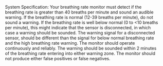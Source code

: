 System Specification:
Your breathing rate monitor must detect if the breathing rate is greater than 40 breaths
per minute and sound an audible warning. If the breathing rate is normal (12-39 breaths
per minute), do not sound a warning. If the breathing rate is well below normal (0 to <10
breaths per minute), this might indicate that the sensor is disconnected, in which case a
warning should be sounded. The warning signal for a disconnected sensor, should be
different than the signal for below normal breathing rate and the high breathing rate
warning. The monitor should operate continuously and reliably. The warning should be
sounded within 2 minutes of the breathing rate entering into either warning zone. The
monitor should not produce either false positives or false negatives.